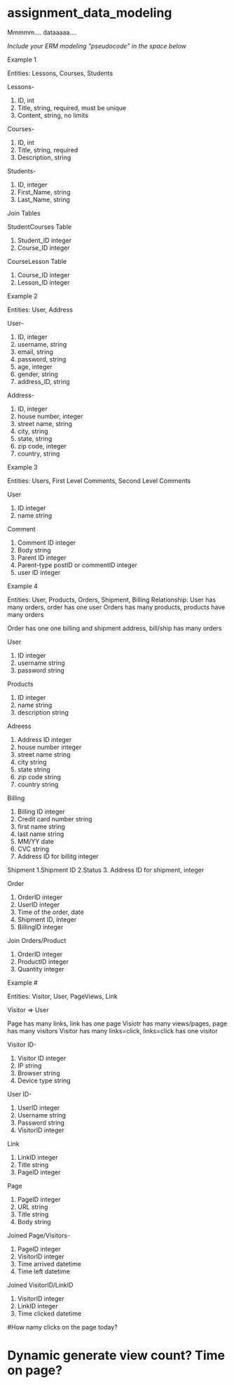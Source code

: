 # assignment_data_modeling
Mmmmm.... dataaaaa....

*Include your ERM modeling "pseudocode" in the space below*

Example 1

Entities: Lessons, Courses, Students

Lessons-

1. ID, int
2. Title, string, required, must be unique
3. Content, string, no limits

Courses-

1. ID, int
2. Title, string, required
3. Description, string

Students-

1. ID, integer
2. First_Name, string
3. Last_Name, string

Join Tables

StudentCourses Table

1. Student_ID integer
2. Course_ID integer

CourseLesson Table

1. Course_ID integer
2. Lesson_ID integer



Example 2

Entities: User, Address

User-

1. ID, integer
2. username, string
3. email, string
4. password, string
5. age, integer
6. gender, string
7. address_ID, string

Address-

1. ID, integer
2. house number, integer
3. street name, string
4. city, string
5. state, string
6. zip code, integer
7. country, string



Example 3

Entities: Users, First Level Comments, Second Level Comments

User

1. ID integer
2. name string

Comment

1. Comment ID integer
2. Body string
3. Parent ID integer
4. Parent-type postID or commentID integer
5. user ID integer



Example 4

Entities: User, Products, Orders, Shipment, Billing
Relationship: 
User has many orders, order has one user
Orders has many products, products have many orders

Order has one one billing and shipment address, bill/ship has many orders

User
1. ID integer
2. username string
3. password string

Products
1. ID integer
2. name string
3. description string

Adreess

1. Address ID integer
2. house number integer
3. street name string
4. city string
5. state string
6. zip code string
7. country string

Billing
1. Billing ID integer
2. Credit card number string
3. first name string
4. last name string
5. MM/YY date
6. CVC string
7. Address ID for billitg integer

Shipment
1.Shipment ID
2.Status
3. Address ID for shipment, integer

Order

1. OrderID integer
2. UserID integer
3. Time of the order, date
4. Shipment ID, integer
5. BillingID integer

Join Orders/Product
1. OrderID integer
2. ProductID integer
3. Quantity integer



Example #

Entities: Visitor, User, PageViews, Link

Visitor => User

Page has many links, link has one page
Visiotr has many views/pages, page has many visitors
Visitor has many links=click, links=click has one visitor

Visitor ID-

1. Visitor ID integer
2. IP string
3. Browser string
4. Device type string

User ID-

1. UserID integer
2. Username string
3. Password string
4. VisitorID integer

Link

1. LinkID integer
3. Title string
2. PageID integer

Page

1. PageID integer
2. URL string
3. Title string
4. Body string


Joined Page/Visitors- 

1. PageID integer
2. VisitorID integer
3. Time arrived datetime
4. Time left datetime

Joined VisitorID/LinkID

1. VisitorID integer
2. LinkID integer
3. Time clicked datetime


#How namy clicks on the page today?
# Dynamic generate view count? Time on page?



